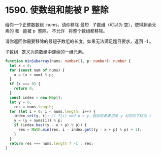 # 1590. 使数组和能被 P 整除

给你一个正整数数组  nums，请你移除 最短   子数组（可以为 空），使得剩余元素的 和   能被 p  整除。 不允许   将整个数组都移除。

请你返回你需要移除的最短子数组的长度，如果无法满足题目要求，返回 -1 。

子数组   定义为原数组中连续的一组元素。

```ts
function minSubarray(nums: number[], p: number): number {
  let x = 0;
  for (const num of nums) {
    x = (x + num) % p;
  }
  if (x === 0) {
    return 0;
  }
  const index = new Map();
  let y = 0,
    res = nums.length;
  for (let i = 0; i < nums.length; i++) {
    index.set(y, i); // f[i] mod p = y，因此哈希表记录 y 对应的下标为 i
    y = (y + nums[i]) % p;
    if (index.has((y - x + p) % p)) {
      res = Math.min(res, i - index.get((y - x + p) % p) + 1);
    }
  }
  return res === nums.length ? -1 : res;
}
```
